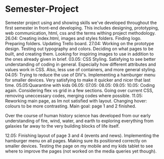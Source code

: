 # Semester-Project

Semester project using and showing skills we've developed throughout the first semester in front-end developing. This includes designing, prototyping, web communication, html, css and the terms withing project methodology.
26.04: Creating index.html, images and styles folders. Finding logo. Preparing folders. Updating Trello board.
27.04: Working on the prototype design. Testing out typography and colors. Deciding on what pages to be built, and creating them. Looking for inspiring images to use in addition to the ones already given in brief.
03.05: CSS Styling. Satisfying to see better understanding of coding in general. Especially how different attributes and values work in CSS. Also, less use of containers, and more general styling.
04.05: Trying to reduce the use of DIV's. Implementing a hamburger menu for smaller devices. Very satisfying to make it quicker and nicer that last time.
05.05:Quarantine with kids
06.05:
07.05:
08.05:
09.05:
10.05: Coding again. Considering flex vs grid in a few sections. Going over current CSS, removing uneccessary codes, merging codes where possible.
11.05: Reworking main page, as Im not satisfied with layout. Changing hover: colours to be more contrasting. Main goal: page 1 and 2 finished.

<p>
            Over the course of human history science has developed from our
            early understanding of fire, wind, water, and earth to exploring
            everything from galaxies far away to the very building blocks of
            life itself.
          </p>
12.05: Finishing layout of page 3 and 4 (events and news). Implementing the hamburger menu on all pages. Making sure its positioned correctly on smaller devices. Testing the page on my mobile and my kids tablet to see where to improve the pages (not worked on the media queries yet though).
